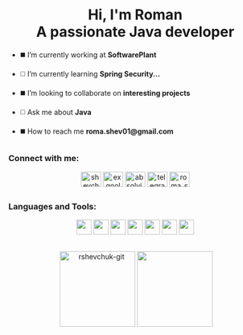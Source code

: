 <h1 align="center">Hi, I'm Roman<br/>A passionate Java developer</h1>


- ◼️ I’m currently working at **SoftwarePlant**

- ◻️ I’m currently learning **Spring Security...**

- ◼️ I’m looking to collaborate on **interesting projects**

- ◻️ Ask me about **Java**

- ◼️ How to reach me  **roma.shev01<span>@</span>gmail.com**

## <h3 align="left">Connect with me:</h3>
<p align="center">
<a href="https://linkedin.com/in/shevchukr" target="blank"><img align="center" src="https://cdn.jsdelivr.net/npm/simple-icons@3.0.1/icons/linkedin.svg" alt="shevchukr" height="30" width="40" /></a>
<a href="mailto:roma.shev01@gmail.com" target="blank"><img align="center" src="https://cdn.jsdelivr.net/npm/simple-icons@3.0.1/icons/gmail.svg" alt="exqool" height="30" width="40" /></a>
<a href="https://instagram.com/absolvi.te" target="blank"><img align="center" src="https://cdn.jsdelivr.net/npm/simple-icons@3.0.1/icons/instagram.svg" alt="absolvi.te" height="30" width="40" /></a>
 <a href="https://t.me/absolvite" target="blank"><img align="center" src="https://cdn.jsdelivr.net/npm/simple-icons@3.0.1/icons/telegram.svg" alt="telegram" height="30" width="40" /></a>
<a href="https://www.hackerrank.com/roma_shev01" target="blank"><img align="center" src="https://cdn.jsdelivr.net/npm/simple-icons@3.0.1/icons/hackerrank.svg" alt="roma_shev01" height="30" width="40" /></a>
</p>

## <h3 align="left">Languages and Tools:</h3>
<p align="center"> 
  <img height="30" src="https://img.shields.io/badge/Java-000000?logo=java&logoColor=FFFFFF" />
  <img height="30" src="https://img.shields.io/badge/Spring-000000?logo=spring&logoColor=FFFFFF" />
      <img height="30" src="https://img.shields.io/badge/JavaScript-000000?logo=javascript&logoColor=FFFFFF" />
    <img height="30" src="https://img.shields.io/badge/ReactJS-000000?logo=react&logoColor=FFFFFF" />
      <img height="30" src="https://img.shields.io/badge/Angular-000000?logo=angular&logoColor=FFFFFF" />
       <img height="30" src="https://img.shields.io/badge/MySQL-000000?logo=mysql&logoColor=FFFFFF" />
   <img height="30" src="https://img.shields.io/badge/PostgreSQL-000000?logo=postgresql&logoColor=FFFFFF" />

##
<p align="center">&nbsp;<img align="center" height="150"  src="https://github-readme-stats.vercel.app/api?username=rshevchuk-git&theme=dark&show_icons=true&locale=en" alt="rshevchuk-git" />
<img align="center" height="150" src="https://github-readme-stats.vercel.app/api/top-langs/?username=rshevchuk-git&theme=dark&hide=TeX&layout=compact"/>
</p>
